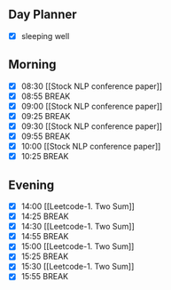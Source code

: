 ## Day Planner
- [x] sleeping well
## Morning
- [x] 08:30 [[Stock NLP conference paper]]
- [x] 08:55 BREAK
- [x] 09:00 [[Stock NLP conference paper]]
- [x] 09:25 BREAK
- [x] 09:30 [[Stock NLP conference paper]]
- [x] 09:55 BREAK
- [x] 10:00 [[Stock NLP conference paper]]
- [x] 10:25 BREAK
## Evening
- [x] 14:00 [[Leetcode-1. Two Sum]]
- [x] 14:25 BREAK
- [x] 14:30 [[Leetcode-1. Two Sum]]
- [x] 14:55 BREAK
- [x] 15:00 [[Leetcode-1. Two Sum]]
- [x] 15:25 BREAK
- [x] 15:30 [[Leetcode-1. Two Sum]]
- [x] 15:55 BREAK